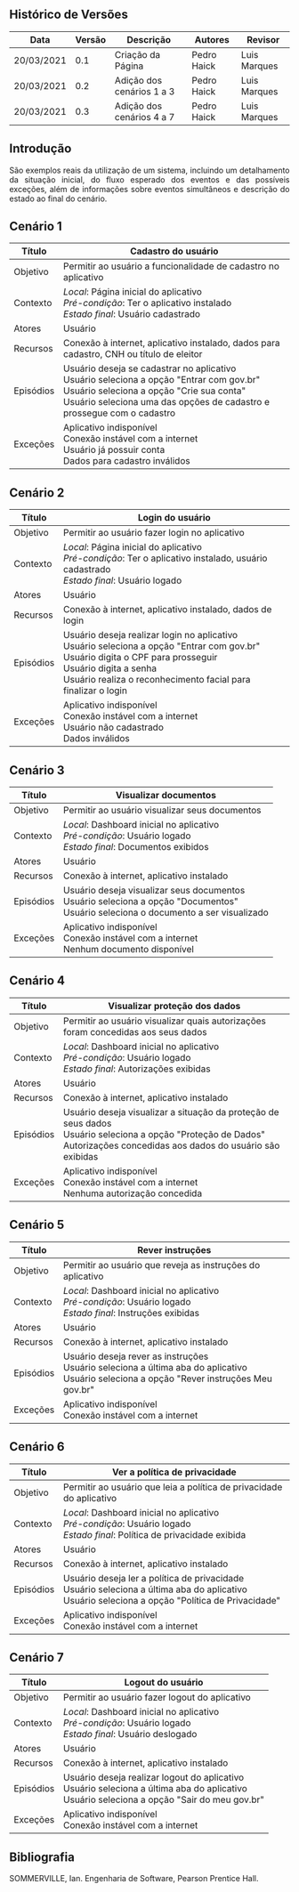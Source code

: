 ## Histórico de Versões

| Data       | Versão | Descrição                 | Autores     | Revisor      |
| ---------- | ------ | ------------------------- | ----------- | ------------ |
| 20/03/2021 | 0.1    | Criação da Página         | Pedro Haick | Luis Marques |
| 20/03/2021 | 0.2    | Adição dos cenários 1 a 3 | Pedro Haick | Luis Marques |
| 20/03/2021 | 0.3    | Adição dos cenários 4 a 7 | Pedro Haick | Luis Marques |

## Introdução

<p align="justify">São exemplos reais da utilização de um sistema, incluindo um detalhamento da situação inicial, do fluxo esperado dos eventos e das possíveis exceções, além de informações sobre eventos simultâneos e descrição do estado ao final do cenário.</p>

## Cenário 1

| Título    | Cadastro do usuário                                                                                                                                                                                                                    |
| --------- | -------------------------------------------------------------------------------------------------------------------------------------------------------------------------------------------------------------------------------------- |
| Objetivo  | Permitir ao usuário a funcionalidade de cadastro no aplicativo                                                                                                                                                                         |
| Contexto  | _Local_: Página inicial do aplicativo <br> _Pré-condição_: Ter o aplicativo instalado <br> _Estado final_: Usuário cadastrado                                                                                                          |
| Atores    | Usuário                                                                                                                                                                                                                                |
| Recursos  | Conexão à internet, aplicativo instalado, dados para cadastro, CNH ou título de eleitor                                                                                                                                                |
| Episódios | Usuário deseja se cadastrar no aplicativo <br> Usuário seleciona a opção "Entrar com gov<span>.</span>br" <br> Usuário seleciona a opção "Crie sua conta" <br> Usuário seleciona uma das opções de cadastro e prossegue com o cadastro |
| Exceções  | Aplicativo indisponível <br> Conexão instável com a internet <br> Usuário já possuir conta <br> Dados para cadastro inválidos                                                                                                          |

## Cenário 2

| Título    | Login do usuário                                                                                                                                                                                                                                      |
| --------- | ----------------------------------------------------------------------------------------------------------------------------------------------------------------------------------------------------------------------------------------------------- |
| Objetivo  | Permitir ao usuário fazer login no aplicativo                                                                                                                                                                                                         |
| Contexto  | _Local_: Página inicial do aplicativo <br> _Pré-condição_: Ter o aplicativo instalado, usuário cadastrado <br> _Estado final_: Usuário logado                                                                                                         |
| Atores    | Usuário                                                                                                                                                                                                                                               |
| Recursos  | Conexão à internet, aplicativo instalado, dados de login                                                                                                                                                                                              |
| Episódios | Usuário deseja realizar login no aplicativo <br> Usuário seleciona a opção "Entrar com gov<span>.</span>br" <br> Usuário digita o CPF para prosseguir <br> Usuário digita a senha <br> Usuário realiza o reconhecimento facial para finalizar o login |
| Exceções  | Aplicativo indisponível <br> Conexão instável com a internet <br> Usuário não cadastrado <br> Dados inválidos                                                                                                                                         |

## Cenário 3

| Título    | Visualizar documentos                                                                                                                      |
| --------- | ------------------------------------------------------------------------------------------------------------------------------------------ |
| Objetivo  | Permitir ao usuário visualizar seus documentos                                                                                             |
| Contexto  | _Local_: Dashboard inicial no aplicativo <br> _Pré-condição_: Usuário logado <br> _Estado final_: Documentos exibidos                      |
| Atores    | Usuário                                                                                                                                    |
| Recursos  | Conexão à internet, aplicativo instalado                                                                                                   |
| Episódios | Usuário deseja visualizar seus documentos <br> Usuário seleciona a opção "Documentos" <br> Usuário seleciona o documento a ser visualizado |
| Exceções  | Aplicativo indisponível <br> Conexão instável com a internet <br> Nenhum documento disponível                                              |

## Cenário 4

| Título    | Visualizar proteção dos dados                                                                                                                                                    |
| --------- | -------------------------------------------------------------------------------------------------------------------------------------------------------------------------------- |
| Objetivo  | Permitir ao usuário visualizar quais autorizações foram concedidas aos seus dados                                                                                                |
| Contexto  | _Local_: Dashboard inicial no aplicativo <br> _Pré-condição_: Usuário logado <br> _Estado final_: Autorizações exibidas                                                          |
| Atores    | Usuário                                                                                                                                                                          |
| Recursos  | Conexão à internet, aplicativo instalado                                                                                                                                         |
| Episódios | Usuário deseja visualizar a situação da proteção de seus dados <br> Usuário seleciona a opção "Proteção de Dados" <br> Autorizações concedidas aos dados do usuário são exibidas |
| Exceções  | Aplicativo indisponível <br> Conexão instável com a internet <br> Nenhuma autorização concedida                                                                                  |

## Cenário 5

| Título    | Rever instruções                                                                                                                                               |
| --------- | -------------------------------------------------------------------------------------------------------------------------------------------------------------- |
| Objetivo  | Permitir ao usuário que reveja as instruções do aplicativo                                                                                                     |
| Contexto  | _Local_: Dashboard inicial no aplicativo <br> _Pré-condição_: Usuário logado <br> _Estado final_: Instruções exibidas                                          |
| Atores    | Usuário                                                                                                                                                        |
| Recursos  | Conexão à internet, aplicativo instalado                                                                                                                       |
| Episódios | Usuário deseja rever as instruções <br> Usuário seleciona a última aba do aplicativo <br> Usuário seleciona a opção "Rever instruções Meu gov<span>.</span>br" |
| Exceções  | Aplicativo indisponível <br> Conexão instável com a internet                                                                                                   |

## Cenário 6

| Título    | Ver a política de privacidade                                                                                                                           |
| --------- | ------------------------------------------------------------------------------------------------------------------------------------------------------- |
| Objetivo  | Permitir ao usuário que leia a política de privacidade do aplicativo                                                                                    |
| Contexto  | _Local_: Dashboard inicial no aplicativo <br> _Pré-condição_: Usuário logado <br> _Estado final_: Política de privacidade exibida                       |
| Atores    | Usuário                                                                                                                                                 |
| Recursos  | Conexão à internet, aplicativo instalado                                                                                                                |
| Episódios | Usuário deseja ler a política de privacidade <br> Usuário seleciona a última aba do aplicativo <br> Usuário seleciona a opção "Política de Privacidade" |
| Exceções  | Aplicativo indisponível <br> Conexão instável com a internet                                                                                            |

## Cenário 7

| Título    | Logout do usuário                                                                                                                                               |
| --------- | --------------------------------------------------------------------------------------------------------------------------------------------------------------- |
| Objetivo  | Permitir ao usuário fazer logout do aplicativo                                                                                                                  |
| Contexto  | _Local_: Dashboard inicial no aplicativo <br> _Pré-condição_: Usuário logado <br> _Estado final_: Usuário deslogado                                             |
| Atores    | Usuário                                                                                                                                                         |
| Recursos  | Conexão à internet, aplicativo instalado                                                                                                                        |
| Episódios | Usuário deseja realizar logout do aplicativo <br> Usuário seleciona a última aba do aplicativo <br> Usuário seleciona a opção "Sair do meu gov<span>.</span>br" |
| Exceções  | Aplicativo indisponível <br> Conexão instável com a internet                                                                                                    |

## Bibliografia

SOMMERVILLE, Ian. Engenharia de Software, Pearson Prentice Hall.
